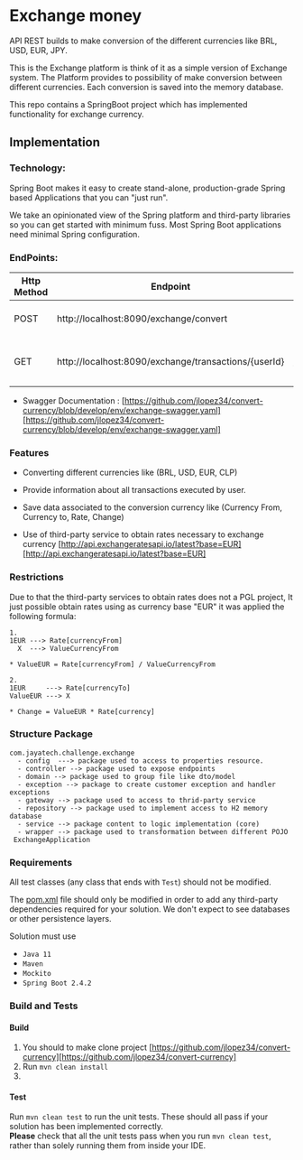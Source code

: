 # Exchange money
API REST builds to make conversion of the different currencies like BRL, USD, EUR, JPY.

This is the Exchange platform is think of it as a simple version of Exchange system. The Platform provides to possibility
of make conversion between different currencies. Each conversion is saved into the memory database.

This repo contains a SpringBoot project which has implemented functionality for exchange currency.

## Implementation

### Technology:

Spring Boot makes it easy to create stand-alone, production-grade Spring based Applications that you can "just run".

We take an opinionated view of the Spring platform and third-party libraries so you can get started with minimum fuss. Most Spring Boot applications need minimal Spring configuration.


### EndPoints:
| Http Method  | Endpoint | Description |
| ------------- | ------------- |-----------|
| POST  | http://localhost:8090/exchange/convert  | Return exchange money|
| GET  | http://localhost:8090/exchange/transactions/{userId}  | Return list of transaction by userId|

* Swagger Documentation : [https://github.com/jlopez34/convert-currency/blob/develop/env/exchange-swagger.yaml][https://github.com/jlopez34/convert-currency/blob/develop/env/exchange-swagger.yaml]

### Features

   * Converting different currencies like (BRL, USD, EUR, CLP)

   * Provide information about all transactions executed by user.

   * Save data associated to the conversion currency like (Currency From, Currency to, Rate, Change)
     
   * Use of third-party service to obtain rates necessary to exchange currency [http://api.exchangeratesapi.io/latest?base=EUR][http://api.exchangeratesapi.io/latest?base=EUR]

### Restrictions

Due to that the third-party services to obtain rates does not a PGL project, It just possible obtain rates using as currency base "EUR" it was applied the following formula:
```
1.
1EUR ---> Rate[currencyFrom]
  X  ---> ValueCurrencyFrom

* ValueEUR = Rate[currencyFrom] / ValueCurrencyFrom

2.
1EUR     ---> Rate[currencyTo]
ValueEUR ---> X

* Change = ValueEUR * Rate[currency]
```


### Structure Package
```
com.jayatech.challenge.exchange 
  - config  ---> package used to access to properties resource. 
  - controller --> package used to expose endpoints
  - domain --> package used to group file like dto/model
  - exception --> package to create customer exception and handler exceptions
  - gateway --> package used to access to thrid-party service
  - repository --> package used to implement access to H2 memory database
  - service --> package content to logic implementation (core)
  - wrapper --> package used to transformation between different POJO
 ExchangeApplication
```
### Requirements

All test classes (any class that ends with `Test`) should not be modified.

The [pom.xml](pom.xml) file should only be modified in order to add any third-party dependencies required for your solution.
We don't expect to see databases or other persistence layers. 

Solution must use 
   * `Java 11`
   * `Maven`
   * `Mockito`
   * `Spring Boot 2.4.2`


### Build and Tests
#### Build

1. You should to make clone project [https://github.com/jlopez34/convert-currency][https://github.com/jlopez34/convert-currency]
2. Run `mvn clean install`
3. 

#### Test
Run `mvn clean test` to run the unit tests. These should all pass if your solution has been implemented correctly.<br>
**Please** check that all the unit tests pass when you run `mvn clean test`, rather than solely running them from inside your IDE.


[https://github.com/jlopez34/convert-currency]: https://github.com/jlopez34/convert-currency

[http://api.exchangeratesapi.io/latest?base=EUR]: http://api.exchangeratesapi.io/latest?base=EUR

[https://github.com/jlopez34/convert-currency/blob/develop/env/exchange-swagger.yaml]: https://github.com/jlopez34/convert-currency/blob/develop/env/exchange-swagger.yaml
